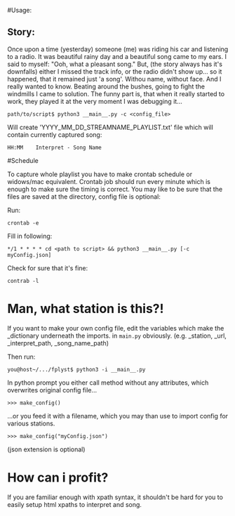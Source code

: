#Usage:

## Story:

Once upon a time (yesterday) someone (me) was riding his car and listening to a radio. It was beautiful rainy day and a beautiful song came to my ears. I said to myself: "Ooh, what a pleasant song." But, (the story always has it's downfalls) either I missed the track info, or the radio didn't show up... so it happened, that it remained just 'a song'. Withou name, without face. And I really wanted to know. Beating around the bushes, going to fight the windmills I came to solution. The funny part is, that when it really started to work, they played it at the very moment I was debugging it...

```
path/to/script$ python3 __main__.py -c <config_file>
```
Will create 'YYYY_MM_DD_STREAMNAME_PLAYLIST.txt' file which will contain currently captured song:
```
HH:MM    Interpret - Song Name
```

#Schedule

To capture whole playlist you have to make crontab schedule or widows/mac equivalent.
Crontab job should run every minute which is enough to make sure the timing is correct.
You may like to be sure that the files are saved at the directory, config file is optional:

Run:
```
crontab -e
```
Fill in following:
```
*/1 * * * * cd <path to script> && python3 __main__.py [-c myConfig.json]
```
Check for sure that it's fine:
```
contrab -l
````

# Man, what station is this?!

If you want to make your own config file, edit the variables which make the _dictionary underneath the imports. in ```main.py``` obviously. (e.g. _station, _url, _interpret_path,  _song_name_path)

Then run:
```
you@host~/.../fplyst$ python3 -i __main__.py
```
In python prompt you either call method without any attributes, which overwrites original config file...
``` 
>>> make_config()
```
...or you feed it with a filename, which you may than use to import config for various stations.
```
>>> make_config("myConfig.json")
```
(json extension is optional)

# How can i profit?

If you are familiar enough with xpath syntax, it shouldn't be hard for you to easily setup html xpaths to interpret and song.